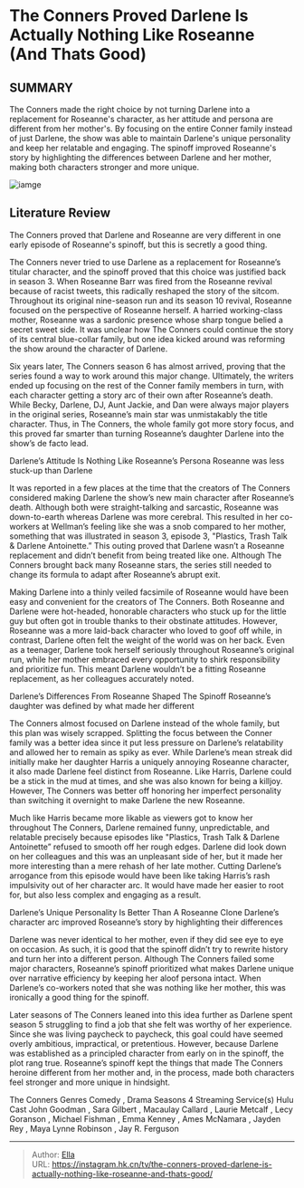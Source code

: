 # The Conners Proved Darlene Is Actually Nothing Like Roseanne (And Thats Good)


## SUMMARY 



  The Conners made the right choice by not turning Darlene into a replacement for Roseanne&#39;s character, as her attitude and persona are different from her mother&#39;s.   By focusing on the entire Conner family instead of just Darlene, the show was able to maintain Darlene&#39;s unique personality and keep her relatable and engaging.   The spinoff improved Roseanne&#39;s story by highlighting the differences between Darlene and her mother, making both characters stronger and more unique.  

![iamge](https://static1.srcdn.com/wordpress/wp-content/uploads/2024/01/sara-gilbert-s-darlene-sitting-on-a-kitchen-sink-in-the-conners-promo-picture.jpg)

## Literature Review
The Conners proved that Darlene and Roseanne are very different in one early episode of Roseanne&#39;s spinoff, but this is secretly a good thing.




The Conners never tried to use Darlene as a replacement for Roseanne’s titular character, and the spinoff proved that this choice was justified back in season 3. When Roseanne Barr was fired from the Roseanne revival because of racist tweets, this radically reshaped the story of the sitcom. Throughout its original nine-season run and its season 10 revival, Roseanne focused on the perspective of Roseanne herself. A harried working-class mother, Roseanne was a sardonic presence whose sharp tongue belied a secret sweet side. It was unclear how The Conners could continue the story of its central blue-collar family, but one idea kicked around was reforming the show around the character of Darlene.




Six years later, The Conners season 6 has almost arrived, proving that the series found a way to work around this major change. Ultimately, the writers ended up focusing on the rest of the Conner family members in turn, with each character getting a story arc of their own after Roseanne’s death. While Becky, Darlene, DJ, Aunt Jackie, and Dan were always major players in the original series, Roseanne’s main star was unmistakably the title character. Thus, in The Conners, the whole family got more story focus, and this proved far smarter than turning Roseanne’s daughter Darlene into the show’s de facto lead.


 Darlene’s Attitude Is Nothing Like Roseanne’s Persona 
Roseanne was less stuck-up than Darlene
         

It was reported in a few places at the time that the creators of The Conners considered making Darlene the show’s new main character after Roseanne’s death. Although both were straight-talking and sarcastic, Roseanne was down-to-earth whereas Darlene was more cerebral. This resulted in her co-workers at Wellman’s feeling like she was a snob compared to her mother, something that was illustrated in season 3, episode 3, &#34;Plastics, Trash Talk &amp; Darlene Antoinette.” This outing proved that Darlene wasn’t a Roseanne replacement and didn’t benefit from being treated like one. Although The Conners brought back many Roseanne stars, the series still needed to change its formula to adapt after Roseanne’s abrupt exit.




Making Darlene into a thinly veiled facsimile of Roseanne would have been easy and convenient for the creators of The Conners. Both Roseanne and Darlene were hot-headed, honorable characters who stuck up for the little guy but often got in trouble thanks to their obstinate attitudes. However, Roseanne was a more laid-back character who loved to goof off while, in contrast, Darlene often felt the weight of the world was on her back. Even as a teenager, Darlene took herself seriously throughout Roseanne’s original run, while her mother embraced every opportunity to shirk responsibility and prioritize fun. This meant Darlene wouldn’t be a fitting Roseanne replacement, as her colleagues accurately noted.



 Darlene’s Differences From Roseanne Shaped The Spinoff 
Roseanne’s daughter was defined by what made her different
          

The Conners almost focused on Darlene instead of the whole family, but this plan was wisely scrapped. Splitting the focus between the Conner family was a better idea since it put less pressure on Darlene’s relatability and allowed her to remain as spiky as ever. While Darlene’s mean streak did initially make her daughter Harris a uniquely annoying Roseanne character, it also made Darlene feel distinct from Roseanne. Like Harris, Darlene could be a stick in the mud at times, and she was also known for being a killjoy. However, The Conners was better off honoring her imperfect personality than switching it overnight to make Darlene the new Roseanne.




Much like Harris became more likable as viewers got to know her throughout The Conners, Darlene remained funny, unpredictable, and relatable precisely because episodes like &#34;Plastics, Trash Talk &amp; Darlene Antoinette” refused to smooth off her rough edges. Darlene did look down on her colleagues and this was an unpleasant side of her, but it made her more interesting than a mere rehash of her late mother. Cutting Darlene’s arrogance from this episode would have been like taking Harris’s rash impulsivity out of her character arc. It would have made her easier to root for, but also less complex and engaging as a result.



 Darlene’s Unique Personality Is Better Than A Roseanne Clone 
Darlene’s character arc improved Roseanne’s story by highlighting their differences
          

Darlene was never identical to her mother, even if they did see eye to eye on occasion. As such, it is good that the spinoff didn’t try to rewrite history and turn her into a different person. Although The Conners failed some major characters, Roseanne’s spinoff prioritized what makes Darlene unique over narrative efficiency by keeping her aloof persona intact. When Darlene’s co-workers noted that she was nothing like her mother, this was ironically a good thing for the spinoff.




Later seasons of The Conners leaned into this idea further as Darlene spent season 5 struggling to find a job that she felt was worthy of her experience. Since she was living paycheck to paycheck, this goal could have seemed overly ambitious, impractical, or pretentious. However, because Darlene was established as a principled character from early on in the spinoff, the plot rang true. Roseanne’s spinoff kept the things that made The Conners heroine different from her mother and, in the process, made both characters feel stronger and more unique in hindsight.

  The Conners   Genres   Comedy , Drama    Seasons   4    Streaming Service(s)   Hulu    Cast   John Goodman , Sara Gilbert , Macaulay Callard , Laurie Metcalf , Lecy Goranson , Michael Fishman , Emma Kenney , Ames McNamara , Jayden Rey , Maya Lynne Robinson , Jay R. Ferguson       


---

> Author: [Ella](https://instagram.hk.cn/)  
> URL: https://instagram.hk.cn/tv/the-conners-proved-darlene-is-actually-nothing-like-roseanne-and-thats-good/  

